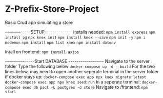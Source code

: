 # Z-Prefix-Store-Project
Basic Crud app simulating a store



-------------SETUP--------------
Installs needed:
`npm install express`
`npm install pg`
`npx knex init`
`npm install knex --save`
`npm init -y`
`npm i nodemon`
`npm install`
`npm list knex`
`npm install dotenv`

Intall on frontend:
`npm install axios`



---------------Start DATABASE ------------------
Navigate to the server folder
Type the following below
`docker-compose up -d --build`
For the two lines below, may need to open another seperate terminal in the server folder if docker stays up:
`docker-compose exec app npx knex migrate:latest`
`docker-compose exec app npx knex seed:run`
In a seperate terminal: `docker-compose exec db psql -U postgres -d store`
Navigate to /frontend: `npm start`